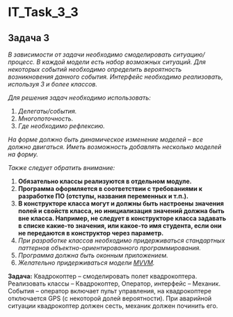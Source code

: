 # IT_Task_3_3
## Задача 3

_В зависимости от задачи необходимо смоделировать ситуацию/процесс. В каждой модели есть набор возможных ситуаций. Для некоторых событий необходимо определить вероятность возникновения данного события. Интерфейс необходимо реализовать, используя 3 и более классов._

_Для решения задач необходимо использовать:_

1. _Делегаты/события._
2. _Многопоточность._
3. _Где необходимо рефлексию._

_На форме должно быть динамическое изменение моделей – все должно двигаться. Иметь возможность добавлять несколько моделей на форму._

_Также следует обратить внимание:_

1. __Обязательно классы реализуются в отдельном модуле.__  
2. __Программа оформляется в соответствии с требованиями к разработке ПО (отступы, названия переменных и т.п.).__  
3. __В конструкторе класса могут и должны быть настроены значения полей и свойств класса, но инициализация значений должна быть вне класса. Например, не следует в конструкторе класса задавать в списке какие-то значения, или какое-то имя студента, если они не передаются в конструктор через параметр.__  
4. _При разработке классов необходимо придерживаться стандартных паттернов объектно-ориентированного программирования._  
5. _Программа должна быть оконным приложением._  
6. _Желательно придерживаться модели [MVVM](https://metanit.com/sharp/wpf/22.1.php)._

**Задача:** Квадрокоптер – смоделировать полет квадрокоптера. Реализовать классы – Квадрокоптер, Оператор, интерфейс – Механик. События – оператор включает пульт управления, на квадрокоптере отключается GPS (с некоторой долей вероятности). При аварийной ситуации квадрокоптер должен сесть, механик должен починить его.
